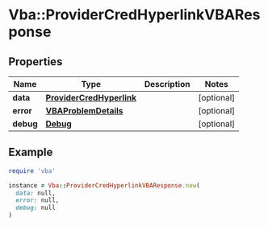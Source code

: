 # Vba::ProviderCredHyperlinkVBAResponse

## Properties

| Name | Type | Description | Notes |
| ---- | ---- | ----------- | ----- |
| **data** | [**ProviderCredHyperlink**](ProviderCredHyperlink.md) |  | [optional] |
| **error** | [**VBAProblemDetails**](VBAProblemDetails.md) |  | [optional] |
| **debug** | [**Debug**](Debug.md) |  | [optional] |

## Example

```ruby
require 'vba'

instance = Vba::ProviderCredHyperlinkVBAResponse.new(
  data: null,
  error: null,
  debug: null
)
```

